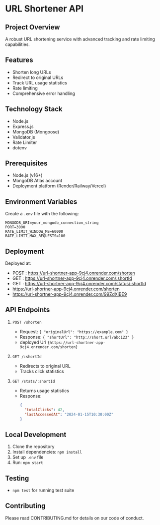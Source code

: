 # URL Shortener API

## Project Overview
A robust URL shortening service with advanced tracking and rate limiting capabilities.

## Features
- Shorten long URLs
- Redirect to original URLs
- Track URL usage statistics
- Rate limiting
- Comprehensive error handling

## Technology Stack
- Node.js
- Express.js
- MongoDB (Mongoose)
- Validator.js
- Rate Limiter
- dotenv

## Prerequisites
- Node.js (v16+)
- MongoDB Atlas account
- Deployment platform (Render/Railway/Vercel)

## Environment Variables
Create a `.env` file with the following:
```
MONGODB_URI=your_mongodb_connection_string
PORT=3000
RATE_LIMIT_WINDOW_MS=60000
RATE_LIMIT_MAX_REQUESTS=100
```

## Deployment
Deployed at:
- POST : https://url-shortner-app-9cj4.onrender.com/shorten
- GET :  https://url-shortner-app-9cj4.onrender.com/:shortId 
- GET : https://url-shortner-app-9cj4.onrender.com/status/:shortId
- https://url-shortner-app-9cj4.onrender.com/shorten
- https://url-shortner-app-9cj4.onrender.com/99ZdXiBE9

## API Endpoints
1. `POST /shorten`
   - Request: `{ "originalUrl": "https://example.com" }`
   - Response: `{ "shortUrl": "http://short.url/abc123" }`
   - deployed Url `{https://url-shortner-app-9cj4.onrender.com/shorten}`

2. `GET /:shortId`
   - Redirects to original URL
   - Tracks click statistics

3. `GET /stats/:shortId`
   - Returns usage statistics
   - Response: 
     ```json
     {
       "totalClicks": 42,
       "lastAccessedAt": "2024-01-15T10:30:00Z"
     }
     ```

## Local Development
1. Clone the repository
2. Install dependencies: `npm install`
3. Set up `.env` file
4. Run: `npm start`

## Testing
- `npm test` for running test suite

## Contributing
Please read CONTRIBUTING.md for details on our code of conduct.
